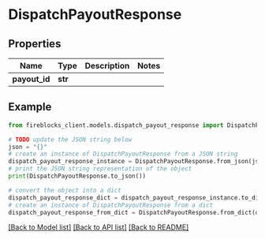 # DispatchPayoutResponse


## Properties

Name | Type | Description | Notes
------------ | ------------- | ------------- | -------------
**payout_id** | **str** |  | 

## Example

```python
from fireblocks_client.models.dispatch_payout_response import DispatchPayoutResponse

# TODO update the JSON string below
json = "{}"
# create an instance of DispatchPayoutResponse from a JSON string
dispatch_payout_response_instance = DispatchPayoutResponse.from_json(json)
# print the JSON string representation of the object
print(DispatchPayoutResponse.to_json())

# convert the object into a dict
dispatch_payout_response_dict = dispatch_payout_response_instance.to_dict()
# create an instance of DispatchPayoutResponse from a dict
dispatch_payout_response_from_dict = DispatchPayoutResponse.from_dict(dispatch_payout_response_dict)
```
[[Back to Model list]](../README.md#documentation-for-models) [[Back to API list]](../README.md#documentation-for-api-endpoints) [[Back to README]](../README.md)



